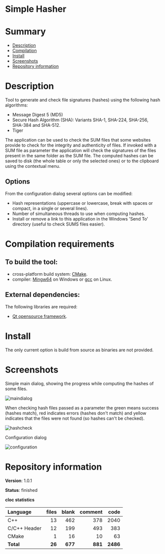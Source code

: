 Simple Hasher
=============

# Summary
- [Description](#description)
- [Compilation](#compilation-requirements)
- [Install](#install)
- [Screenshots](#screenshots)
- [Repository information](#repository-information)

# Description
Tool to generate and check file signatures (hashes) using the following hash algorithms:
* Message Digest 5 (MD5)
* Secure Hash Algorithm (SHA): Variants SHA-1, SHA-224, SHA-256, SHA-384 and SHA-512.
* Tiger

The application can be used to check the SUM files that some websites provide to check for the integrity and authenticity of files. If invoked with a SUM file as parameter the application will check the signatures of the files present in the same folder as the SUM file. The computed hashes can be saved to disk (the whole table or only the selected ones) or to the clipboard using the contextual menu.

## Options
From the configuration dialog several options can be modified:
* Hash representations (uppercase or lowercase, break with spaces or compact, in a single or several lines).
* Number of simultaneous threads to use when computing hashes. 
* Install or remove a link to this application in the Windows 'Send To' directory (useful to check SUMS files easier).

# Compilation requirements
## To build the tool:
* cross-platform build system: [CMake](http://www.cmake.org/cmake/resources/software.html).
* compiler: [Mingw64](http://sourceforge.net/projects/mingw-w64/) on Windows or [gcc](http://gcc.gnu.org/) on Linux.

## External dependencies:
The following libraries are required:
* [Qt opensource framework](http://www.qt.io/).

# Install
The only current option is build from source as binaries are not provided. 

# Screenshots
Simple main dialog, showing the progress while computing the hashes of some files.

![maindialog](https://cloud.githubusercontent.com/assets/12167134/15993542/772c63ba-30e9-11e6-9190-eae0761fa95b.jpg)

When checking hash files passed as a parameter the green means success (hashes match), red indicates errors (hashes don't match) and yellow indicates that the files were not found (so hashes can't be checked).

![hashcheck](https://cloud.githubusercontent.com/assets/12167134/15993541/772701cc-30e9-11e6-9dee-b5a288412e1b.jpg)

Configuration dialog

![configuration](https://cloud.githubusercontent.com/assets/12167134/15993540/76f68e16-30e9-11e6-852f-328f1455117a.jpg)

# Repository information
**Version**: 1.0.1

**Status**: finished

**cloc statistics**

| Language                     |files          |blank        |comment           |code    |
|:-----------------------------|--------------:|------------:|-----------------:|-------:|
| C++                          |   13          |  462        |    378           |  2040  |
| C/C++ Header                 |   12          |  199        |    493           |   383  |
| CMake                        |    1          |   16        |     10           |    63  |
| **Total**                    |   **26**      |  **677**    |   **881**        |**2486**|
